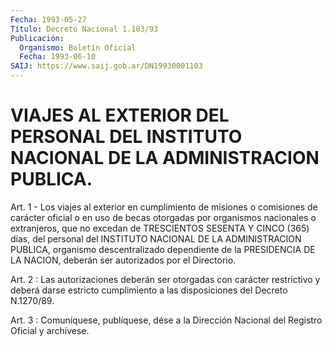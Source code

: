```yaml
---
Fecha: 1993-05-27
Título: Decreto Nacional 1.103/93
Publicación:
  Organismo: Boletín Oficial
  Fecha: 1993-06-10
SAIJ: https://www.saij.gob.ar/DN19930001103
---
```

# VIAJES AL EXTERIOR DEL PERSONAL DEL INSTITUTO NACIONAL DE LA ADMINISTRACION PUBLICA.

<a id="1"></a>
Art.  1 - Los viajes al exterior en cumplimiento de misiones o comisiones de  carácter  oficial  o  en  uso de becas otorgadas por organismos nacionales o extranjeros, que no  excedan de TRESCIENTOS SESENTA Y CINCO (365) días, del personal del INSTITUTO  NACIONAL DE LA  ADMINISTRACION  PUBLICA,  organismo descentralizado dependiente de la PRESIDENCIA DE LA NACION,  deberán  ser  autorizados  por  el Directorio.

<a id="2"></a>
Art. 2 : Las autorizaciones deberán ser otorgadas con carácter restrictivo y deberá darse estricto cumplimiento a las disposiciones del Decreto N.1270/89.

<a id="3"></a>
Art. 3 : Comuníquese, publíquese, dése a la Dirección Nacional del Registro Oficial y archívese.